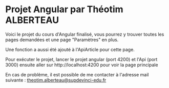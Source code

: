 # Projet Angular par Théotim ALBERTEAU

Voici le projet du cours d'Angular finalisé, vous pourrez y trouver toutes les pages demandées 
et une page "Paramètres" en plus.

Une fonction a aussi été ajouté à l'ApiArticle pour cette page.

Pour exécuter le projet, lancer le projet angular (port 4200) et l'Api (port 3000)
ensuite aller sur http://localhost:4200 pour voir la page principale

En cas de problème, il est possible de me contacter à l'adresse mail suivante : 
theotim.alberteau@supdevinci-edu.fr
